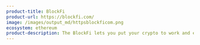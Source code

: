 ```yaml
---
product-title: BlockFi
product-url: https://blockfi.com/
image: /images/output_md/httpsblockficom.png
ecosystem: ethereum
product-description: The BlockFi lets you put your crypto to work and earn monthly interest payments in the asset-type that you deposit with BlockFi.
---
```

